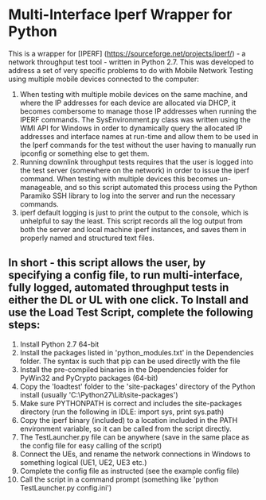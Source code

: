 Multi-Interface Iperf Wrapper for Python
========================================
This is a wrapper for [IPERF] (https://sourceforge.net/projects/iperf/) - a network throughput test tool - written in Python 2.7. This was developed to address a set of very specific problems to do with Mobile Network Testing using multiple mobile devices connected to the computer:

1. When testing with multiple mobile devices on the same machine, and where the IP addresses for each device are allocated via DHCP, it becomes combersome to manage those IP addresses when running the IPERF commands. The SysEnvironment.py class was written using the WMI API for Windows in order to dynamically query the allocated IP addresses and interface names at run-time and allow them to be used in the Iperf commands for the test without the user having to manually run ipconfig or something else to get them.
2. Running downlink throughput tests requires that the user is logged into the test server (somewhere on the network) in order to issue the iperf command. When testing with multiple devices this becomes un-manageable, and so this script automated this process using the Python Paramiko SSH library to log into the server and run the necessary commands.
3. iperf default logging is just to print the output to the console, which is unhelpful to say the least. This script records all the log output from both the server and local machine iperf instances, and saves them in properly named and structured text files.

In short - this script allows the user, by specifying a config file, to run multi-interface, fully logged, automated throughput tests in either the DL or UL with one click.
To Install and use the Load Test Script, complete the following steps:
----------------------------------------------------------------------

1. Install Python 2.7 64-bit
2. Install the packages listed in 'python_modules.txt' in the Dependencies folder. The syntax is such that pip can be used directly with the file
3. Install the pre-compiled binaries in the Dependencies folder for PyWin32 and PyCrypto packages (64-bit)
4. Copy the 'loadtest' folder to the 'site-packages' directory of the Python install (usually 'C:\Python27\Lib\site-packages\')
5. Make sure PYTHONPATH is correct and includes the site-packages directory (run the following in IDLE: import sys, print sys.path)
6. Copy the iperf binary (included) to a location included in the PATH environment variable, so it can be called from the script directly.
7. The TestLauncher.py file can be anywhere (save in the same place as the config file for easy calling of the script)
8. Connect the UEs, and rename the network connections in Windows to something logical (UE1, UE2, UE3 etc.)
9. Complete the config file as instructed (see the example config file)
10. Call the script in a command prompt (something like 'python TestLauncher.py config.ini')

